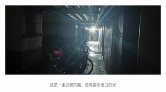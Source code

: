 ![网站横幅](../img/banner.jpg)
<div style="text-align: center; margin: 20px 0;">
  <p style="color: #666; font-size: 0.9em;">这是一条必经的路，没有指引出口的光</p>
</div>

